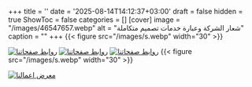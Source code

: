 +++
title = ''
date = '2025-08-14T14:12:37+03:00'
draft = false
hidden = true
ShowToc = false
categories = []
[cover]
    image = "/images/46547657.webp"
    alt = "شعار الشركة وعبارة خدمات تصميم متكاملة"
    caption = ""
+++
{{< figure src="/images/s.webp" width="30" >}}

[![روابط صفحاتنا](/images/64576575.webp)](https://wa.me/message/T56M4Q4ET4H2H1)
[![روابط صفحاتنا](/images/76867987980.webp)](https://www.instagram.com/mbteemm/)
[![روابط صفحاتنا](/images/43543545.webp)](http://facebook.com/mbteemm)
{{< figure src="/images/s.webp" width="30" >}}

[![معرض اعمالنا](/images/3546544.webp)](Gallery/)